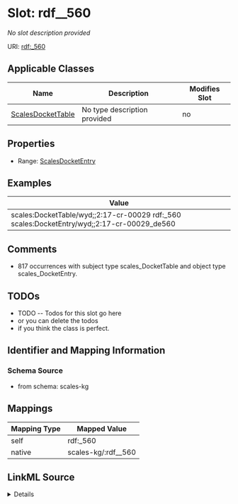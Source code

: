 

# Slot: rdf__560


_No slot description provided_





URI: [rdf:_560](http://www.w3.org/1999/02/22-rdf-syntax-ns#_560)



<!-- no inheritance hierarchy -->





## Applicable Classes

| Name | Description | Modifies Slot |
| --- | --- | --- |
| [ScalesDocketTable](../classes/ScalesDocketTable.md) | No type description provided |  no  |







## Properties

* Range: [ScalesDocketEntry](../classes/ScalesDocketEntry.md)






## Examples

| Value |
| --- |
| scales:DocketTable/wyd;;2:17-cr-00029 rdf:_560 scales:DocketEntry/wyd;;2:17-cr-00029_de560 |

## Comments

* 817 occurrences with subject type scales_DocketTable and object type scales_DocketEntry.

## TODOs

* TODO -- Todos for this slot go here
* or you can delete the todos
* if you think the class is perfect.

## Identifier and Mapping Information







### Schema Source


* from schema: scales-kg




## Mappings

| Mapping Type | Mapped Value |
| ---  | ---  |
| self | rdf:_560 |
| native | scales-kg/:rdf__560 |




## LinkML Source

<details>
```yaml
name: rdf__560
description: No slot description provided
todos:
- TODO -- Todos for this slot go here
- or you can delete the todos
- if you think the class is perfect.
comments:
- 817 occurrences with subject type scales_DocketTable and object type scales_DocketEntry.
examples:
- value: scales:DocketTable/wyd;;2:17-cr-00029 rdf:_560 scales:DocketEntry/wyd;;2:17-cr-00029_de560
from_schema: scales-kg
rank: 1000
slot_uri: rdf:_560
alias: rdf__560
domain_of:
- scales_DocketTable
range: scales_DocketEntry

```
</details>